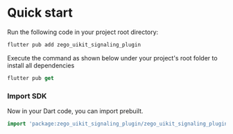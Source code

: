 # Quick start


Run the following code in your project root directory: 

```dart
flutter pub add zego_uikit_signaling_plugin
```

Execute the command as shown below under your project's root folder to install all dependencies

```dart
flutter pub get
```

### Import SDK

Now in your Dart code, you can import prebuilt.

```dart
import 'package:zego_uikit_signaling_plugin/zego_uikit_signaling_plugin.dart';
```
